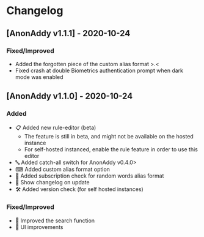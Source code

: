 # Changelog

## [AnonAddy v1.1.1] - 2020-10-24

### Fixed/Improved
-  Added the forgotten piece of the custom alias format >.<
-  Fixed crash at double Biometrics authentication prompt when dark mode was enabled


## [AnonAddy v1.1.0] - 2020-10-24

### Added
-  📋 Added new rule-editor (beta)
    -  The feature is still in beta, and might not be available on the hosted instance
    -  For self-hosted instanced, enable the rule feature in order to use this editor
-  🔤 Added catch-all switch for AnonAddy v0.4.0>
-  ⌨ Added custom alias format option
-  💸 Added subscription check for random words alias format
-  💌 Show changelog on update
-  🛠️ Added version check (for self hosted instances)


### Fixed/Improved
-  🔎 Improved the search function
-  🌟 UI improvements